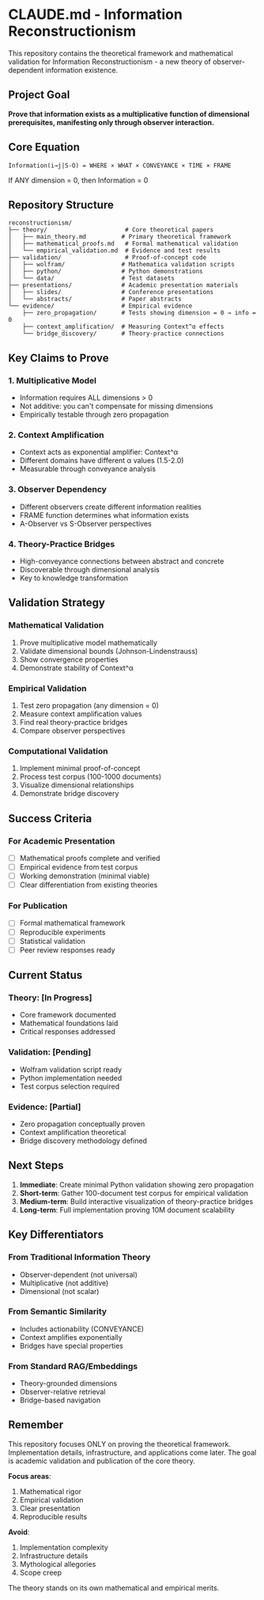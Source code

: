 # CLAUDE.md - Information Reconstructionism

This repository contains the theoretical framework and mathematical validation for Information Reconstructionism - a new theory of observer-dependent information existence.

## Project Goal

**Prove that information exists as a multiplicative function of dimensional prerequisites, manifesting only through observer interaction.**

## Core Equation

```
Information(i→j|S-O) = WHERE × WHAT × CONVEYANCE × TIME × FRAME
```

If ANY dimension = 0, then Information = 0

## Repository Structure

```
reconstructionism/
├── theory/                      # Core theoretical papers
│   ├── main_theory.md          # Primary theoretical framework
│   ├── mathematical_proofs.md   # Formal mathematical validation
│   └── empirical_validation.md  # Evidence and test results
├── validation/                  # Proof-of-concept code
│   ├── wolfram/                # Mathematica validation scripts
│   ├── python/                 # Python demonstrations
│   └── data/                   # Test datasets
├── presentations/              # Academic presentation materials
│   ├── slides/                 # Conference presentations
│   └── abstracts/              # Paper abstracts
└── evidence/                   # Empirical evidence
    ├── zero_propagation/       # Tests showing dimension = 0 → info = 0
    ├── context_amplification/  # Measuring Context^α effects
    └── bridge_discovery/       # Theory-practice connections
```

## Key Claims to Prove

### 1. Multiplicative Model
- Information requires ALL dimensions > 0
- Not additive: you can't compensate for missing dimensions
- Empirically testable through zero propagation

### 2. Context Amplification
- Context acts as exponential amplifier: Context^α
- Different domains have different α values (1.5-2.0)
- Measurable through conveyance analysis

### 3. Observer Dependency
- Different observers create different information realities
- FRAME function determines what information exists
- A-Observer vs S-Observer perspectives

### 4. Theory-Practice Bridges
- High-conveyance connections between abstract and concrete
- Discoverable through dimensional analysis
- Key to knowledge transformation

## Validation Strategy

### Mathematical Validation
1. Prove multiplicative model mathematically
2. Validate dimensional bounds (Johnson-Lindenstrauss)
3. Show convergence properties
4. Demonstrate stability of Context^α

### Empirical Validation
1. Test zero propagation (any dimension = 0)
2. Measure context amplification values
3. Find real theory-practice bridges
4. Compare observer perspectives

### Computational Validation
1. Implement minimal proof-of-concept
2. Process test corpus (100-1000 documents)
3. Visualize dimensional relationships
4. Demonstrate bridge discovery

## Success Criteria

### For Academic Presentation
- [ ] Mathematical proofs complete and verified
- [ ] Empirical evidence from test corpus
- [ ] Working demonstration (minimal viable)
- [ ] Clear differentiation from existing theories

### For Publication
- [ ] Formal mathematical framework
- [ ] Reproducible experiments
- [ ] Statistical validation
- [ ] Peer review responses ready

## Current Status

### Theory: [In Progress]
- Core framework documented
- Mathematical foundations laid
- Critical responses addressed

### Validation: [Pending]
- Wolfram validation script ready
- Python implementation needed
- Test corpus selection required

### Evidence: [Partial]
- Zero propagation conceptually proven
- Context amplification theoretical
- Bridge discovery methodology defined

## Next Steps

1. **Immediate**: Create minimal Python validation showing zero propagation
2. **Short-term**: Gather 100-document test corpus for empirical validation
3. **Medium-term**: Build interactive visualization of theory-practice bridges
4. **Long-term**: Full implementation proving 10M document scalability

## Key Differentiators

### From Traditional Information Theory
- Observer-dependent (not universal)
- Multiplicative (not additive)
- Dimensional (not scalar)

### From Semantic Similarity
- Includes actionability (CONVEYANCE)
- Context amplifies exponentially
- Bridges have special properties

### From Standard RAG/Embeddings
- Theory-grounded dimensions
- Observer-relative retrieval
- Bridge-based navigation

## Remember

This repository focuses ONLY on proving the theoretical framework. Implementation details, infrastructure, and applications come later. The goal is academic validation and publication of the core theory.

**Focus areas**:
1. Mathematical rigor
2. Empirical validation
3. Clear presentation
4. Reproducible results

**Avoid**:
1. Implementation complexity
2. Infrastructure details
3. Mythological allegories
4. Scope creep

The theory stands on its own mathematical and empirical merits.